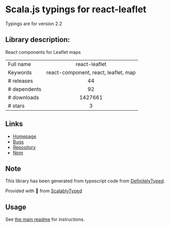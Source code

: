 
# Scala.js typings for react-leaflet

Typings are for version 2.2

## Library description:
React components for Leaflet maps

|                    |                 |
| ------------------ | :-------------: |
| Full name          | react-leaflet |
| Keywords           | react-component, react, leaflet, map |
| # releases         | 44 |
| # dependents       | 92 |
| # downloads        | 1427661 |
| # stars            | 3 |

## Links
- [Homepage](https://github.com/PaulLeCam/react-leaflet)
- [Bugs](https://github.com/PaulLeCam/react-leaflet/issues)
- [Repository](https://github.com/PaulLeCam/react-leaflet)
- [Npm](https://www.npmjs.com/package/react-leaflet)
    


## Note
This library has been generated from typescript code from [DefinitelyTyped](https://definitelytyped.org).

Provided with :purple_heart: from [ScalablyTyped](https://github.com/oyvindberg/ScalablyTyped)

## Usage
See [the main readme](../../readme.md) for instructions.


